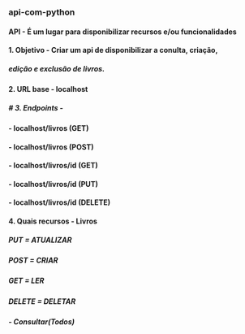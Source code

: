 ### api-com-python

#### API - É um lugar para disponibilizar recursos e/ou funcionalidades

#### 1. Objetivo - Criar um api de disponibilizar a conulta, criação,
##### edição e exclusão de livros.

#### 2. URL base - localhost

##### # 3. Endpoints - 
####     - localhost/livros (GET)
####     - localhost/livros (POST)
####     - localhost/livros/id (GET)
####     - localhost/livros/id (PUT)
####     - localhost/livros/id (DELETE) 
#### 

#### 4. Quais recursos - Livros
##### PUT = ATUALIZAR
##### POST = CRIAR
##### GET = LER
##### DELETE = DELETAR

##### - Consultar(Todos)
